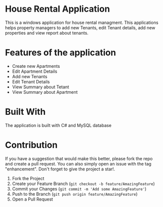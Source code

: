 # House Rental Application
This is a windows application for house rental managment. This applications helps property managers to 
add new Tenants, edit Tenant details, add new properties and view report about tenants.

# Features of the application
* Create new Apartments
* Edit Apartment Details
* Add new Tenants
* Edit Tenant Details
* View Summary about Tetant
* View Summary about Apartment 

# Built With
The application is built with C# and MySQL database

# Contribution 
If you have a suggestion that would make this better, please fork the repo and create a pull request. You can also simply open an issue with the tag "enhancement".
Don't forget to give the project a star!.

1. Fork the Project
2. Create your Feature Branch (`git checkout -b feature/AmazingFeature`)
3. Commit your Changes (`git commit -m 'Add some AmazingFeature'`)
4. Push to the Branch (`git push origin feature/AmazingFeature`)
5. Open a Pull Request
